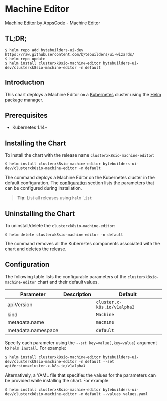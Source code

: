 # Machine Editor

[Machine Editor by AppsCode](https://byte.builders) - Machine Editor

## TL;DR;

```console
$ helm repo add bytebuilders-ui-dev https://raw.githubusercontent.com/bytebuilders/ui-wizards/
$ helm repo update
$ helm install clusterxk8sio-machine-editor bytebuilders-ui-dev/clusterxk8sio-machine-editor -n default
```

## Introduction

This chart deploys a Machine Editor on a [Kubernetes](http://kubernetes.io) cluster using the [Helm](https://helm.sh) package manager.

## Prerequisites

- Kubernetes 1.14+

## Installing the Chart

To install the chart with the release name `clusterxk8sio-machine-editor`:

```console
$ helm install clusterxk8sio-machine-editor bytebuilders-ui-dev/clusterxk8sio-machine-editor -n default
```

The command deploys a Machine Editor on the Kubernetes cluster in the default configuration. The [configuration](#configuration) section lists the parameters that can be configured during installation.

> **Tip**: List all releases using `helm list`

## Uninstalling the Chart

To uninstall/delete the `clusterxk8sio-machine-editor`:

```console
$ helm delete clusterxk8sio-machine-editor -n default
```

The command removes all the Kubernetes components associated with the chart and deletes the release.

## Configuration

The following table lists the configurable parameters of the `clusterxk8sio-machine-editor` chart and their default values.

|     Parameter      | Description |           Default           |
|--------------------|-------------|-----------------------------|
| apiVersion         |             | `cluster.x-k8s.io/v1alpha3` |
| kind               |             | `Machine`                   |
| metadata.name      |             | `machine`                   |
| metadata.namespace |             | `default`                   |


Specify each parameter using the `--set key=value[,key=value]` argument to `helm install`. For example:

```console
$ helm install clusterxk8sio-machine-editor bytebuilders-ui-dev/clusterxk8sio-machine-editor -n default --set apiVersion=cluster.x-k8s.io/v1alpha3
```

Alternatively, a YAML file that specifies the values for the parameters can be provided while
installing the chart. For example:

```console
$ helm install clusterxk8sio-machine-editor bytebuilders-ui-dev/clusterxk8sio-machine-editor -n default --values values.yaml
```
